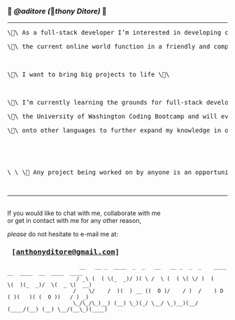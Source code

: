 ### 🐜 *@aditore (*🐜*thony Ditore)* 🐜
---
<pre>\🐜\ As a full-stack developer I’m interested in developing code that will help \🐜\</br>
\🐜\ the current online world function in a friendly and competitive environment. \🐜\ </br>
</br>
\🐜\ I want to bring big projects to life \🐜\ </br>
</br>
\🐜\ I’m currently learning the grounds for full-stack development through \🐜\ </br>
\🐜\ the University of Washington Coding Bootcamp and will eventually move \🐜\ </br>
\🐜\ onto other languages to further expand my knowledge in other development areas! \🐜\ </br>
</br>
</br>
\ \ \🧠 Any project being worked on by anyone is an opportunity to collaborate and let the minds combine! 🧠 / / / </pre></br>
____

</br>
If you would like to chat with me, collaborate with me</br>
or get in contact with me for any other reason,</br>

*please* do not hesitate to e-mail me at:

### <pre>                                 [anthonyditore@gmail.com]</pre>
                           __   __ _  ____  _  _   __   __ _  _  _    ____  __  ____  __  ____  ____ 
                          / _\ (  ( \(_  _)/ )( \ /  \ (  ( \( \/ )  (    \(  )(_  _)/  \(  _ \(  __)
                         /    \/    /  )(  ) __ ((  O )/    / )  /    ) D ( )(   )( (  O ))   / ) _) 
                         \_/\_/\_)__) (__) \_)(_/ \__/ \_)__)(__/    (____/(__) (__) \__/(__\_)(____) 
     


<!---
aditore/aditore is a ✨ special ✨ repository because its `README.md` (this file) appears on your GitHub profile.
You can click the Preview link to take a look at your changes.
--->
